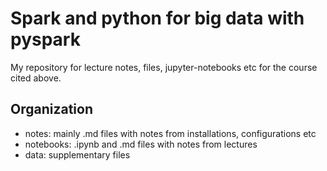 # Spark and python for big data with pyspark

My repository for lecture notes, files, jupyter-notebooks etc for the course cited above.

## Organization
- notes: mainly .md files with notes from installations, configurations etc
- notebooks: .ipynb and .md files with notes from lectures
- data: supplementary files